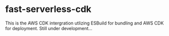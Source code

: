 # fast-serverless-cdk

This is the AWS CDK intergration utlizing ESBuild for bundling and AWS CDK for deployment. 
Still under development...
